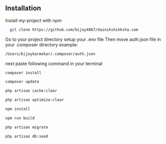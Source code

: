 ## Installation

Install my-project with npm

```bash
  git clone https://github.com/bijoy4067/dainikshikksha.com
```

Go to your project directory
setup your .env file
Then move auth.json file in your .composer directory
example:

```bash
/Users/bijoykarmokar/.composer/auth.json
```

next paste following command in your terminal

```bash
composer install
```

```bash
composer update
```

```bash
php artisan cache:clear
```

```bash
php artisan optimize:clear
```

```bash
npm install
```

```bash
npm run build
```

```bash
php artisan migrate
```

```bash
php artisan db:seed
```
